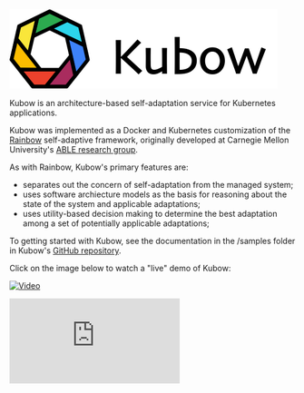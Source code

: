 ![Kubow Logo](/images/kubow-logo-right.png)

Kubow is an architecture-based self-adaptation service for Kubernetes applications. 

Kubow was implemented as a Docker and Kubernetes customization of the [Rainbow](https://github.com/cmu-able/rainbow) self-adaptive framework, originally developed at Carnegie Mellon University's [ABLE research group](https://www.cs.cmu.edu/~able/). 

As with Rainbow, Kubow's primary features are:

* separates out the concern of self-adaptation from the managed system;
* uses software archiecture models as the basis for reasoning about the state of the system and applicable adaptations;
* uses utility-based decision making to determine the best adaptation among a set of potentially applicable adaptations;

To getting started with Kubow, see the documentation in the /samples folder in Kubow's [GitHub repository](https://github.com/ppgia-unifor/kubow/).

Click on the image below to watch a "live" demo of Kubow:

[![Video](https://img.youtube.com/vi/tgXI6_gjmUI/0.jpg)](https://www.youtube.com/watch?v=tgXI6_gjmUI)

<div class="iframe_container">
  <iframe src="http://www.youtube.com/embed/E-ONNjFoOx0" frameborder="0" allowfullscreen="allowfullscreen"> </iframe>
</div>
